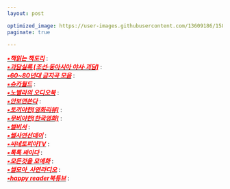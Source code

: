 ```yaml
---
layout: post

optimized_image: https://user-images.githubusercontent.com/13609186/158834851-5c5d7736-001b-448d-8bb6-eb99f2f16233.jpg
paginate: true

---
```


[<span style="color:red">***▪책읽는 책도리***</span>](https://www.youtube.com/channel/UCbaXu_mTn6ya_pabSkx7xxw/videos) :  <br>
[<span style="color:red">***▪괴담실록 [조선·동아시아 야사·괴담]***</span>](https://www.youtube.com/c/%EA%B4%B4%EB%8B%B4%EC%8B%A4%EB%A1%9D/videos) :  <br>
[<span style="color:red">***▪60~80년대 금지곡 모음***</span>](https://www.youtube.com/watch?v=2deAxrJZz0Y) :  <br>
[<span style="color:red">***▪슈카월드***</span>](https://www.youtube.com/channel/UCsJ6RuBiTVWRX156FVbeaGg) :  <br>
[<span style="color:red">***▪노벨라의 오디오북***</span>](https://www.youtube.com/c/%EB%85%B8%EB%B2%A8%EB%9D%BC%EC%9D%98%EC%98%A4%EB%94%94%EC%98%A4%EB%B6%81/videos) :  <br>
[<span style="color:red">***▪안보면쏜다***</span>](https://www.youtube.com/channel/UC6I_9-U8yQeZ7DfMhnlsbfQ/videos) :  <br>
[<span style="color:red">***▪토끼야한[영화리뷰]***</span>](https://www.youtube.com/c/%ED%86%A0%EB%81%BC%EC%95%BC%ED%95%9C%EC%98%81%ED%99%94%EB%A6%AC%EB%B7%B0/videos) :  <br>
[<span style="color:red">***▪무비야한[한국영화]***</span>](https://www.youtube.com/c/%EB%AC%B4%EB%B9%84%EC%95%BC%ED%95%9C%ED%95%9C%EA%B5%AD%EC%98%81%ED%99%94/videos) :  <br>
[<span style="color:red">***▪썰비서***</span>](https://www.youtube.com/channel/UCq_IK22QjFP5K9xqYO4of3Q/videos) :  <br>
[<span style="color:red">***▪썰사연선데이***</span>](https://www.youtube.com/channel/UCQ_4osYROQt_HxGmc9F2eOQ/videos) :  <br>
[<span style="color:red">***▪씨네토피아TV***</span>](https://www.youtube.com/channel/UCJVhsvhyiXfSeBu-qsU3xkA/videos) :  <br>
[<span style="color:red">***▪톡톡 싸이다***</span>](https://www.youtube.com/channel/UC-zm5upSfF-8U3596uZap9Q/videos) :  <br>
[<span style="color:red">***▪모든것을 모에화***</span>](https://www.youtube.com/c/%EB%AA%A8%EB%93%A0%EA%B2%83%EC%9D%84%EB%AA%A8%EC%97%90%ED%99%94) :  <br>
[<span style="color:red">***▪썰모아_사연라디오***</span>](https://www.youtube.com/channel/UC3CTNIlCRvXJ1GcANM8jZTw) :  <br>
[<span style="color:red">***▪happy reader북튜브***</span>](https://www.youtube.com/channel/UCUHxbIttgoOqQWEnQZo2k5A/videos) :  <br>
